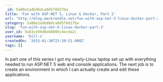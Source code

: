 ```yaml
---
_id: 5a88e1adbd6dca0d5f0d27ba
title: 'Fun with ASP.NET 5, Linux & Docker, Part 2'
url: 'http://blog.markrendle.net/fun-with-asp-net-5-linux-docker-part-2/'
category: 5a88e1adbd6dca0d5f0d27ba
slug: 'fun-with-asp-net-5-linux-docker-part-2'
user_id: 5a83ce59d6eb0005c4ecda2c
username: 'bill-s'
createdOn: '2015-01-30T23:20:51.000Z'
tags: []
---
```


In part one of this series I got my newly-Linux laptop set up with everything needed to run ASP.NET 5 web and console applications. The next job is to create an environment in which I can actually create and edit these applications.
